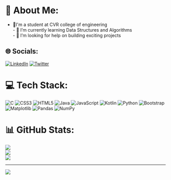 # 💫 About Me:
- 🔭I'm a student at CVR college of engineering<br>- 🌱 I’m currently learning Data Structures and Algorithms<br>- 🤔 I’m looking for help on building exciting projects


## 🌐 Socials:
[![LinkedIn](https://img.shields.io/badge/LinkedIn-%230077B5.svg?logo=linkedin&logoColor=white)](https://linkedin.com/in/hafeez06) [![Twitter](https://img.shields.io/badge/Twitter-%231DA1F2.svg?logo=Twitter&logoColor=white)](https://twitter.com/hafeez0606) 

# 💻 Tech Stack:
![C](https://img.shields.io/badge/c-%2300599C.svg?style=flat&logo=c&logoColor=white) ![CSS3](https://img.shields.io/badge/css3-%231572B6.svg?style=flat&logo=css3&logoColor=white) ![HTML5](https://img.shields.io/badge/html5-%23E34F26.svg?style=flat&logo=html5&logoColor=white) ![Java](https://img.shields.io/badge/java-%23ED8B00.svg?style=flat&logo=openjdk&logoColor=white) ![JavaScript](https://img.shields.io/badge/javascript-%23323330.svg?style=flat&logo=javascript&logoColor=%23F7DF1E) ![Kotlin](https://img.shields.io/badge/kotlin-%237F52FF.svg?style=flat&logo=kotlin&logoColor=white) ![Python](https://img.shields.io/badge/python-3670A0?style=flat&logo=python&logoColor=ffdd54) ![Bootstrap](https://img.shields.io/badge/bootstrap-%238511FA.svg?style=flat&logo=bootstrap&logoColor=white) ![Matplotlib](https://img.shields.io/badge/Matplotlib-%23ffffff.svg?style=flat&logo=Matplotlib&logoColor=black) ![Pandas](https://img.shields.io/badge/pandas-%23150458.svg?style=flat&logo=pandas&logoColor=white) ![NumPy](https://img.shields.io/badge/numpy-%23013243.svg?style=flat&logo=numpy&logoColor=white)
# 📊 GitHub Stats:
![](https://github-readme-stats.vercel.app/api?username=hafeez0606&theme=dark&hide_border=false&include_all_commits=true&count_private=false)<br/>
![](https://github-readme-streak-stats.herokuapp.com/?user=hafeez0606&theme=dark&hide_border=false)<br/>
![](https://github-readme-stats.vercel.app/api/top-langs/?username=hafeez0606&theme=dark&hide_border=false&include_all_commits=true&count_private=false&layout=compact)

---
[![](https://visitcount.itsvg.in/api?id=hafeez0606&icon=0&color=0)](https://visitcount.itsvg.in)

<!-- Proudly created with GPRM ( https://gprm.itsvg.in ) -->
